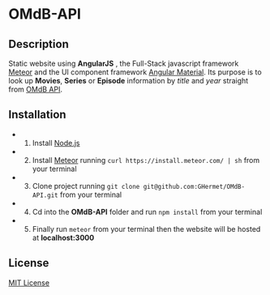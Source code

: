 
# OMdB-API


## Description

Static website using  **AngularJS** , the Full-Stack javascript framework [Meteor](https://www.meteor.com/) and the UI component framework [Angular Material](https://material.angularjs.org/latest/).
Its purpose is to look up **Movies**, **Series** or **Episode** information by *title* and *year* straight from [OMdB API](http://www.omdbapi.com/).


## Installation

* 1. Install [Node.js](https://nodejs.org/en/)
* 2. Install [Meteor](https://www.meteor.com/) running `curl https://install.meteor.com/ | sh` from your terminal
* 3. Clone project running `git clone git@github.com:GHermet/OMdB-API.git` from your terminal
* 4. Cd into the **OMdB-API** folder and run `npm install` from your terminal
* 5. Finally run `meteor` from your terminal then the website will be hosted at **localhost:3000**


## License

[MIT License](http://opensource.org/licenses/MIT)
